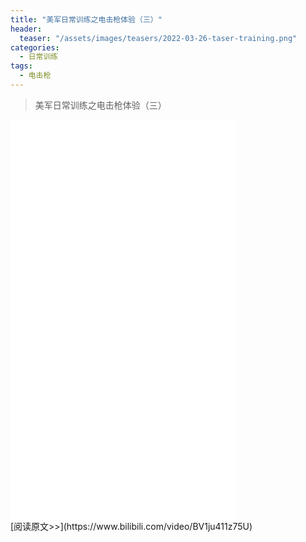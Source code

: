 ```yaml
---
title: "美军日常训练之电击枪体验（三）"
header:
  teaser: "/assets/images/teasers/2022-03-26-taser-training.png"
categories:
  - 日常训练
tags:
  - 电击枪
---
```


>美军日常训练之电击枪体验（三）

<iframe width="360px" height="640px" src="//player.bilibili.com/player.html?aid=509831872&bvid=BV1ju411z75U&cid=549651946&page=1" scrolling="no" border="0" frameborder="no" framespacing="0" allowfullscreen="true"> </iframe>
<br/>
[阅读原文>>](https://www.bilibili.com/video/BV1ju411z75U)
